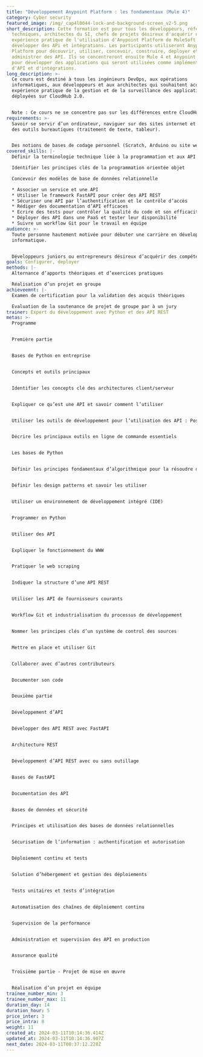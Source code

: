 ```yaml
---
title: "Développement Anypoint Platform : les fondamentaux (Mule 4)"
category: Cyber security
featured_image: /img/_cap4l0044-lock-and-background-screen_v2-5.png
short_description: Cette formation est pour tous les développeurs, référents
  techniques, architectes du SI, chefs de projets désireux d'acquérir une
  expérience pratique de l'utilisation d'Anypoint Platform de MuleSoft pour
  développer des APi et intégrations. Les participants utiliseront Anypoint
  Platform pour découvrir, utiliser, concevoir, construire, deployer et
  administrer des API. Ils se concentreront ensuite Mule 4 et Anypoint Studio
  pour développer des applications qui seront utilisées comme implémentation
  d'API et d'intégrations.
long_description: >-
  Ce cours est destiné à tous les ingénieurs DevOps, aux opérations
  informatiques, aux développeurs et aux architectes qui souhaitent acquérir une
  expérience pratique de la gestion et de la surveillance des applications Mule
  déployées sur CloudHub 2.0.


  Note : Ce cours ne se concentre pas sur les différences entre CloudHub et CloudHub 2.0, ni sur la définition d'un chemin de migration. Des ressources concernant la migration seront disponibles ultérieurement. Pour la version précédente du cours sur CloudHub, cliquez ici.
requirements: >-
  Savoir se servir d’un ordinateur, naviguer sur des sites internet et  utiliser
  des outils bureautiques (traitement de texte, tableur).


  Des notions de bases de codage personnel (Scratch, Arduino ou site web javascript), professionnel (réalisation de macros dans un tableur tel que (MS Excel ou Google Sheet), ou associatif (fablab).
covered_skills: |-
  Définir la terminologie technique liée à la programmation et aux API

  Identifier les principes clés de la programmation orientée objet

  Concevoir des modèles de base de données relationnelle

  * Associer un service et une API
  * Utiliser le framework FastAPI pour créer des API REST
  * Sécuriser une API par l’authentification et le contrôle d’accès
  * Rédiger des documentation d’API efficaces
  * Ecrire des tests pour contrôler la qualité du code et son efficacité
  * Déployer des API dans une PaaS et tester leur disponibilité
  * Suivre un workflow Git pour le travail en équipe
audience: >-
  Toute personne hautement motivée pour débuter une carrière en développement
  informatique.


  Développeurs juniors ou entrepreneurs désireux d’acquérir des compétences pratiques pour la création d’API et/ou d’approfondir leurs connaissances des échanges de données et des algorithmes.
goals: Configurer, deployer
methods: |-
  Alternance d’apports théoriques et d’exercices pratiques

  Réalisation d’un projet en groupe
achieveemnt: |-
  Examen de certification pour la validation des acquis théoriques

  Evaluation de la soutenance de projet de groupe par à un jury
trainer: Expert du développement avec Python et des API REST
metas: >-
  Programme


  Première partie


  Bases de Python en entreprise


  Concepts et outils principaux


  Identifier les concepts clé des architectures client/serveur


  Expliquer ce qu’est une API et savoir comment l’utiliser


  Utiliser les outils de développement pour l’utilisation des API : Postman


  Décrire les principaux outils en ligne de commande essentiels


  Les bases de Python


  Définir les principes fondamentaux d’algorithmique pour la résoudre de problèmes


  Définir les design patterns et savoir les utiliser


  Utiliser un environnement de développement intégré (IDE)


  Programmer en Python


  Utiliser des API


  Expliquer le fonctionnement du WWW


  Pratiquer le web scraping


  Indiquer la structure d’une API REST 


  Utiliser les API de fournisseurs courants


  Workflow Git et industrialisation du processus de développement


  Nommer les principes clés d’un système de control des sources


  Mettre en place et utiliser Git


  Collaborer avec d’autres contributeurs


  Documenter son code


  Deuxième partie


  Développement d’API


  Développer des API REST avec FastAPI


  Architecture REST


  Développement d’API REST avec ou sans outillage


  Bases de FastAPI


  Documentation des API


  Bases de données et sécurité


  Principes et utilisation des bases de données relationnelles


  Sécurisation de l’information : authentification et autorisation


  Déploiement continu et tests


  Solution d’hébergement et gestion des déploiements


  Tests unitaires et tests d’intégration


  Automatisation des chaînes de déploiement continu


  Supervision de la performance


  Administration et supervision des API en production


  Assurance qualité


  Troisième partie - Projet de mise en œuvre


  Réalisation d’un projet en équipe
trainee_number_min: 3
trainee_number_max: 11
duration_day: 14
duration_hour: 5
price_inter: 3
price_intra: 8
weight: 11
created_at: 2024-03-11T10:14:36.414Z
updated_at: 2024-03-11T10:14:36.907Z
next_date: 2024-03-11T08:37:12.228Z
---
```

